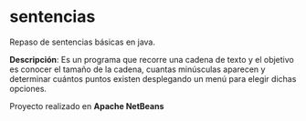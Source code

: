 # sentencias
  Repaso de sentencias básicas en java. 
  
  __Descripción__: Es un programa que recorre una cadena de texto y el objetivo es conocer el tamaño de la cadena, cuantas minúsculas aparecen y determinar cuántos puntos existen desplegando un menú para elegir dichas opciones. 

  Proyecto realizado en __Apache NetBeans__
